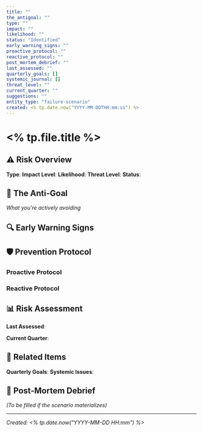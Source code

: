 ```yaml
---
title: ""
the_antigoal: ""
type: ""
impact: ""
likelihood: ""
status: "Identified"
early_warning_signs: ""
proactive_protocol: ""
reactive_protocol: ""
post_mortem_debrief: ""
last_assessed: ""
quarterly_goals: []
systemic_journal: []
threat_level: ""
current_quarter: ""
suggestions: ""
entity_type: "failure-scenario"
created: <% tp.date.now("YYYY-MM-DDTHH:mm:ss") %>
---
```


# <% tp.file.title %>

## ⚠️ Risk Overview

**Type**: 
**Impact Level**: 
**Likelihood**: 
**Threat Level**: 
**Status**: 

## 🎯 The Anti-Goal

*What you're actively avoiding*

## 🔍 Early Warning Signs

## 🛡️ Prevention Protocol

### Proactive Protocol

### Reactive Protocol

## 📊 Risk Assessment

**Last Assessed**: 

**Current Quarter**: 

## 🔗 Related Items

**Quarterly Goals**: 
**Systemic Issues**: 

## 📝 Post-Mortem Debrief

*(To be filled if the scenario materializes)*

---

*Created: <% tp.date.now("YYYY-MM-DD HH:mm") %>*
